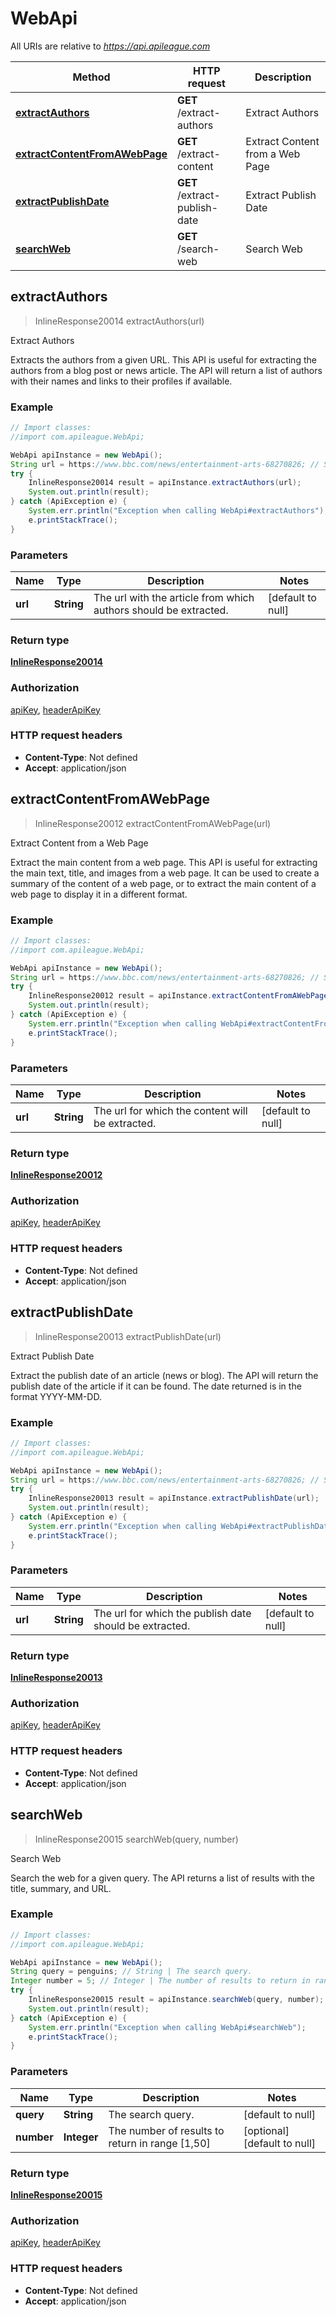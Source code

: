# WebApi

All URIs are relative to *https://api.apileague.com*

Method | HTTP request | Description
------------- | ------------- | -------------
[**extractAuthors**](WebApi.md#extractAuthors) | **GET** /extract-authors | Extract Authors
[**extractContentFromAWebPage**](WebApi.md#extractContentFromAWebPage) | **GET** /extract-content | Extract Content from a Web Page
[**extractPublishDate**](WebApi.md#extractPublishDate) | **GET** /extract-publish-date | Extract Publish Date
[**searchWeb**](WebApi.md#searchWeb) | **GET** /search-web | Search Web



## extractAuthors

> InlineResponse20014 extractAuthors(url)

Extract Authors

Extracts the authors from a given URL. This API is useful for extracting the authors from a blog post or news article. The API will return a list of authors with their names and links to their profiles if available.

### Example

```java
// Import classes:
//import com.apileague.WebApi;

WebApi apiInstance = new WebApi();
String url = https://www.bbc.com/news/entertainment-arts-68270826; // String | The url with the article from which authors should be extracted.
try {
    InlineResponse20014 result = apiInstance.extractAuthors(url);
    System.out.println(result);
} catch (ApiException e) {
    System.err.println("Exception when calling WebApi#extractAuthors");
    e.printStackTrace();
}
```

### Parameters


Name | Type | Description  | Notes
------------- | ------------- | ------------- | -------------
 **url** | **String**| The url with the article from which authors should be extracted. | [default to null]

### Return type

[**InlineResponse20014**](InlineResponse20014.md)

### Authorization

[apiKey](../README.md#apiKey), [headerApiKey](../README.md#headerApiKey)

### HTTP request headers

- **Content-Type**: Not defined
- **Accept**: application/json


## extractContentFromAWebPage

> InlineResponse20012 extractContentFromAWebPage(url)

Extract Content from a Web Page

Extract the main content from a web page. This API is useful for extracting the main text, title, and images from a web page. It can be used to create a summary of the content of a web page, or to extract the main content of a web page to display it in a different format.

### Example

```java
// Import classes:
//import com.apileague.WebApi;

WebApi apiInstance = new WebApi();
String url = https://www.bbc.com/news/entertainment-arts-68270826; // String | The url for which the content will be extracted.
try {
    InlineResponse20012 result = apiInstance.extractContentFromAWebPage(url);
    System.out.println(result);
} catch (ApiException e) {
    System.err.println("Exception when calling WebApi#extractContentFromAWebPage");
    e.printStackTrace();
}
```

### Parameters


Name | Type | Description  | Notes
------------- | ------------- | ------------- | -------------
 **url** | **String**| The url for which the content will be extracted. | [default to null]

### Return type

[**InlineResponse20012**](InlineResponse20012.md)

### Authorization

[apiKey](../README.md#apiKey), [headerApiKey](../README.md#headerApiKey)

### HTTP request headers

- **Content-Type**: Not defined
- **Accept**: application/json


## extractPublishDate

> InlineResponse20013 extractPublishDate(url)

Extract Publish Date

Extract the publish date of an article (news or blog). The API will return the publish date of the article if it can be found. The date returned is in the format YYYY-MM-DD.

### Example

```java
// Import classes:
//import com.apileague.WebApi;

WebApi apiInstance = new WebApi();
String url = https://www.bbc.com/news/entertainment-arts-68270826; // String | The url for which the publish date should be extracted.
try {
    InlineResponse20013 result = apiInstance.extractPublishDate(url);
    System.out.println(result);
} catch (ApiException e) {
    System.err.println("Exception when calling WebApi#extractPublishDate");
    e.printStackTrace();
}
```

### Parameters


Name | Type | Description  | Notes
------------- | ------------- | ------------- | -------------
 **url** | **String**| The url for which the publish date should be extracted. | [default to null]

### Return type

[**InlineResponse20013**](InlineResponse20013.md)

### Authorization

[apiKey](../README.md#apiKey), [headerApiKey](../README.md#headerApiKey)

### HTTP request headers

- **Content-Type**: Not defined
- **Accept**: application/json


## searchWeb

> InlineResponse20015 searchWeb(query, number)

Search Web

Search the web for a given query. The API returns a list of results with the title, summary, and URL.

### Example

```java
// Import classes:
//import com.apileague.WebApi;

WebApi apiInstance = new WebApi();
String query = penguins; // String | The search query.
Integer number = 5; // Integer | The number of results to return in range [1,50]
try {
    InlineResponse20015 result = apiInstance.searchWeb(query, number);
    System.out.println(result);
} catch (ApiException e) {
    System.err.println("Exception when calling WebApi#searchWeb");
    e.printStackTrace();
}
```

### Parameters


Name | Type | Description  | Notes
------------- | ------------- | ------------- | -------------
 **query** | **String**| The search query. | [default to null]
 **number** | **Integer**| The number of results to return in range [1,50] | [optional] [default to null]

### Return type

[**InlineResponse20015**](InlineResponse20015.md)

### Authorization

[apiKey](../README.md#apiKey), [headerApiKey](../README.md#headerApiKey)

### HTTP request headers

- **Content-Type**: Not defined
- **Accept**: application/json

